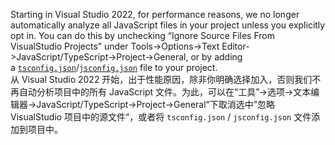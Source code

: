 Starting in Visual Studio 2022, for performance reasons, we no longer automatically analyze all JavaScript files in your project unless you explicitly opt in. You can do this by unchecking “Ignore Source Files From VisualStudio Projects” under Tools->Options->Text Editor->JavaScript/TypeScript->Project->General, or by adding a [`tsconfig.json`](https://www.typescriptlang.org/tsconfig)/[`jsconfig.json`](https://code.visualstudio.com/docs/languages/jsconfig) file to your project.  
从 Visual Studio 2022 开始，出于性能原因，除非你明确选择加入，否则我们不再自动分析项目中的所有 JavaScript 文件。为此，可以在“工具”->选项->文本编辑器->JavaScript/TypeScript->Project->General“下取消选中”忽略 VisualStudio 项目中的源文件“，或者将 `tsconfig.json` / `jsconfig.json` 文件添加到项目中。
